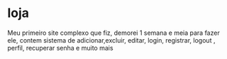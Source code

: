 # loja
Meu primeiro site complexo que fiz, demorei 1 semana e meia para fazer ele, contem sistema de adicionar,excluir, editar, login, registrar, logout , perfil, recuperar senha e muito mais
